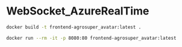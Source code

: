 # WebSocket_AzureRealTime

```sh
docker build -t frontend-agrosuper_avatar:latest .
```

```sh
docker run --rm -it -p 8080:80 frontend-agrosuper_avatar:latest
```